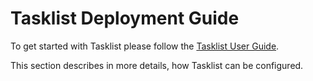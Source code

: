 # Tasklist Deployment Guide

To get started with Tasklist please follow the [Tasklist User Guide](../tasklist-user-guide/index.md).

This section describes in more details, how Tasklist can be configured.
